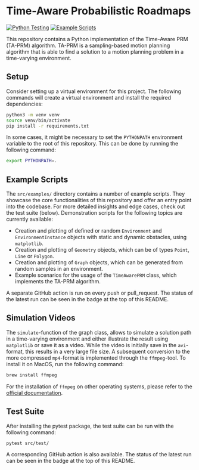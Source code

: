 # Time-Aware Probabilistic Roadmaps

[![Python Testing](https://github.com/sjschlapbach/ta-prm/actions/workflows/python_testing.yml/badge.svg)](https://github.com/sjschlapbach/ta-prm/actions/workflows/python_testing.yml)
[![Example Scripts](https://github.com/sjschlapbach/ta-prm/actions/workflows/python_scripts.yml/badge.svg)](https://github.com/sjschlapbach/ta-prm/actions/workflows/python_scripts.yml)

This repository contains a Python implementation of the Time-Aware PRM (TA-PRM) algorithm. TA-PRM is a sampling-based motion planning algorithm that is able to find a solution to a motion planning problem in a time-varying environment.

## Setup

Consider setting up a virtual environment for this project. The following commands will create a virtual environment and install the required dependencies:

```bash
python3 -m venv venv
source venv/bin/activate
pip install -r requirements.txt
```

In some cases, it might be necessary to set the `PYTHONPATH` environment variable to the root of this repository. This can be done by running the following command:

```bash
export PYTHONPATH=.
```

## Example Scripts

The `src/examples/` directory contains a number of example scripts. They showcase the core functionalities of this repository and offer an entry point into the codebase. For more detailed insights and edge cases, check out the test suite (below). Demonstration scripts for the following topics are currently available:

- Creation and plotting of defined or random `Environment` and `EnvironmentInstance` objects with static and dynamic obstacles, using `matplotlib`.
- Creation and plotting of `Geometry` objects, which can be of types `Point`, `Line` or `Polygon`.
- Creation and plotting of `Graph` objects, which can be generated from random samples in an environment.
- Example scenarios for the usage of the `TimeAwarePRM` class, which implements the TA-PRM algorithm.

A separate GitHub action is run on every push or pull_request. The status of the latest run can be seen in the badge at the top of this README.

## Simulation Videos

The `simulate`-function of the graph class, allows to simulate a solution path in a time-varying environment and either illustrate the result using `matplotlib` or save it as a video. While the video is initially save in the `avi`-format, this results in a very large file size. A subsequent conversion to the more compressed `mp4`-format is implemented through the `ffmpeg`-tool. To install it on MacOS, run the following command:

```bash
brew install ffmpeg
```

For the installation of `ffmpeg` on other operating systems, please refer to the [official documentation](https://ffmpeg.org/).

## Test Suite

After installing the pytest package, the test suite can be run with the following command:

```bash
pytest src/test/
```

A corresponding GitHub action is also available. The status of the latest run can be seen in the badge at the top of this README.

